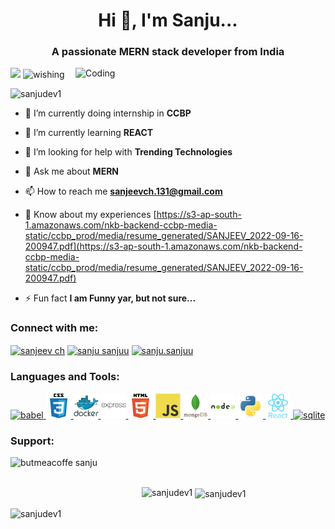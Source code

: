 

<h1 align="center">Hi 👋, I'm Sanju...</h1>
<h3 align="center">A passionate MERN stack developer from India</h3>
<img src="https://user-images.githubusercontent.com/10743728/100195412-e2ca3780-2f29-11eb-98b0-26af8496f704.gif"/>
<img alt="wishing" width="40" src="https://readme-typing-svg.demolab.com/?lines=Aspiring+Mernstack+developer;Frontend+developer/Sanju"/>

<img align="right" alt="Coding" width="400" src="https://cdn.dribbble.com/users/1162077/screenshots/3848914/programmer.gif"/>


<p align="left"> <img src="https://komarev.com/ghpvc/?username=sanjudev1&label=Profile%20views&color=0e75b6&style=flat" alt="sanjudev1" /> </p>

- 🔭 I’m currently doing internship in **CCBP**

- 🌱 I’m currently learning **REACT**

- 🤝 I’m looking for help with **Trending Technologies**

- 💬 Ask me about **MERN**

- 📫 How to reach me **sanjeevch.131@gmail.com**

- 📄 Know about my experiences [https://s3-ap-south-1.amazonaws.com/nkb-backend-ccbp-media-static/ccbp_prod/media/resume_generated/SANJEEV_2022-09-16-200947.pdf](https://s3-ap-south-1.amazonaws.com/nkb-backend-ccbp-media-static/ccbp_prod/media/resume_generated/SANJEEV_2022-09-16-200947.pdf)

- ⚡ Fun fact **I am Funny yar, but not sure...**

<h3 align="left">Connect with me:</h3>
<p align="left">
<a href="https://linkedin.com/in/sanjeev ch" target="blank"><img align="center" src="https://raw.githubusercontent.com/rahuldkjain/github-profile-readme-generator/master/src/images/icons/Social/linked-in-alt.svg" alt="sanjeev ch" height="30" width="40" /></a>
<a href="https://fb.com/sanju sanjuu" target="blank"><img align="center" src="https://raw.githubusercontent.com/rahuldkjain/github-profile-readme-generator/master/src/images/icons/Social/facebook.svg" alt="sanju sanjuu" height="30" width="40" /></a>
<a href="https://instagram.com/sanju.sanjuu" target="blank"><img align="center" src="https://raw.githubusercontent.com/rahuldkjain/github-profile-readme-generator/master/src/images/icons/Social/instagram.svg" alt="sanju.sanjuu" height="30" width="40" /></a>
</p>

<h3 align="left">Languages and Tools:</h3>
<p align="left"> <a href="https://babeljs.io/" target="_blank" rel="noreferrer"> <img src="https://www.vectorlogo.zone/logos/babeljs/babeljs-icon.svg" alt="babel" width="40" height="40"/> </a> <a href="https://www.w3schools.com/css/" target="_blank" rel="noreferrer"> <img src="https://raw.githubusercontent.com/devicons/devicon/master/icons/css3/css3-original-wordmark.svg" alt="css3" width="40" height="40"/> </a> <a href="https://www.docker.com/" target="_blank" rel="noreferrer"> <img src="https://raw.githubusercontent.com/devicons/devicon/master/icons/docker/docker-original-wordmark.svg" alt="docker" width="40" height="40"/> </a> <a href="https://expressjs.com" target="_blank" rel="noreferrer"> <img src="https://raw.githubusercontent.com/devicons/devicon/master/icons/express/express-original-wordmark.svg" alt="express" width="40" height="40"/> </a> <a href="https://www.w3.org/html/" target="_blank" rel="noreferrer"> <img src="https://raw.githubusercontent.com/devicons/devicon/master/icons/html5/html5-original-wordmark.svg" alt="html5" width="40" height="40"/> </a> <a href="https://developer.mozilla.org/en-US/docs/Web/JavaScript" target="_blank" rel="noreferrer"> <img src="https://raw.githubusercontent.com/devicons/devicon/master/icons/javascript/javascript-original.svg" alt="javascript" width="40" height="40"/> </a> <a href="https://www.mongodb.com/" target="_blank" rel="noreferrer"> <img src="https://raw.githubusercontent.com/devicons/devicon/master/icons/mongodb/mongodb-original-wordmark.svg" alt="mongodb" width="40" height="40"/> </a> <a href="https://nodejs.org" target="_blank" rel="noreferrer"> <img src="https://raw.githubusercontent.com/devicons/devicon/master/icons/nodejs/nodejs-original-wordmark.svg" alt="nodejs" width="40" height="40"/> </a> <a href="https://www.python.org" target="_blank" rel="noreferrer"> <img src="https://raw.githubusercontent.com/devicons/devicon/master/icons/python/python-original.svg" alt="python" width="40" height="40"/> </a> <a href="https://reactjs.org/" target="_blank" rel="noreferrer"> <img src="https://raw.githubusercontent.com/devicons/devicon/master/icons/react/react-original-wordmark.svg" alt="react" width="40" height="40"/> </a> <a href="https://www.sqlite.org/" target="_blank" rel="noreferrer"> <img src="https://www.vectorlogo.zone/logos/sqlite/sqlite-icon.svg" alt="sqlite" width="40" height="40"/> </a> </p>

<h3 align="left">Support:</h3>
<p><a href="https://www.buymeacoffee.com/butmeacoffe sanju"> <img align="left" src="https://cdn.buymeacoffee.com/buttons/v2/default-yellow.png" height="50" width="210" alt="butmeacoffe sanju" /></a></p><br><br>

<p><img align="left" src="https://github-readme-stats.vercel.app/api/top-langs?username=sanjudev1&show_icons=true&locale=en&layout=compact" alt="sanjudev1" /></p>

<p>&nbsp;<img align="center" src="https://github-readme-stats.vercel.app/api?username=sanjudev1&show_icons=true&locale=en" alt="sanjudev1" /></p>

<p><img align="center" src="https://github-readme-streak-stats.herokuapp.com/?user=sanjudev1&" alt="sanjudev1" /></p>
